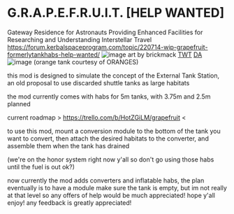 # G.R.A.P.E.F.R.U.I.T. [HELP WANTED]
 Gateway Residence for Astronauts Providing Enhanced Facilities for Researching and Understanding Interstellar Travel
 https://forum.kerbalspaceprogram.com/topic/220714-wip-grapefruit-formerlytankhabs-help-wanted/
 ![image](https://github.com/dawn0303/GRAPEFRUIT/assets/60470011/9b5b9511-993d-40d4-aeb5-79610992dd64)
 art by brickmack [TWT](https://twitter.com/brickmack) [DA](https://www.deviantart.com/brickmack/art/Go-big-or-go-home-863236039)
 ![image](https://github.com/dawn0303/GRAPEFRUIT/assets/60470011/32652cc9-c6eb-4c6b-bd2a-2150cc524bc5)
(orange tank courtesy of ORANGES)





this mod is designed to simulate the concept of the External Tank Station, an old proposal to use discarded shuttle tanks as large habitats

the mod currently comes with habs for 5m tanks, with 3.75m and 2.5m planned

current roadmap > https://trello.com/b/HotZGiLM/grapefruit <

to use this mod, mount a conversion module to the bottom of the tank you want to convert, then attach the desired habitats to the converter, and assemble them when the tank has drained

(we're on the honor system right now y'all so don't go using those habs until the fuel is out ok?)

now currently the mod adds converters and inflatable habs, the plan eventually is to have a module make sure the tank is empty, but im not really at that level so any offers of help would be much appreciated!
hope y'all enjoy! any feedback is greatly appreciated!
